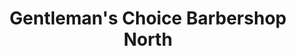 ---
title: "Gentleman's Choice Barbershop North"
url: /crestview/gentlemans-choice-barbershop-north/
shop: Friseur
---